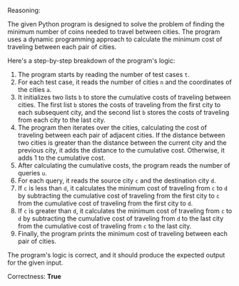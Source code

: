 Reasoning:

The given Python program is designed to solve the problem of finding the minimum number of coins needed to travel between cities. The program uses a dynamic programming approach to calculate the minimum cost of traveling between each pair of cities.

Here's a step-by-step breakdown of the program's logic:

1. The program starts by reading the number of test cases `t`.
2. For each test case, it reads the number of cities `n` and the coordinates of the cities `a`.
3. It initializes two lists `b` to store the cumulative costs of traveling between cities. The first list `b` stores the costs of traveling from the first city to each subsequent city, and the second list `b` stores the costs of traveling from each city to the last city.
4. The program then iterates over the cities, calculating the cost of traveling between each pair of adjacent cities. If the distance between two cities is greater than the distance between the current city and the previous city, it adds the distance to the cumulative cost. Otherwise, it adds 1 to the cumulative cost.
5. After calculating the cumulative costs, the program reads the number of queries `u`.
6. For each query, it reads the source city `c` and the destination city `d`.
7. If `c` is less than `d`, it calculates the minimum cost of traveling from `c` to `d` by subtracting the cumulative cost of traveling from the first city to `c` from the cumulative cost of traveling from the first city to `d`.
8. If `c` is greater than `d`, it calculates the minimum cost of traveling from `c` to `d` by subtracting the cumulative cost of traveling from `d` to the last city from the cumulative cost of traveling from `c` to the last city.
9. Finally, the program prints the minimum cost of traveling between each pair of cities.

The program's logic is correct, and it should produce the expected output for the given input.

Correctness: **True**